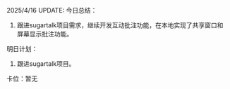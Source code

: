 2025/4/16 UPDATE:
今日总结：
1. 跟进sugartalk项目需求，继续开发互动批注功能，在本地实现了共享窗口和屏幕显示批注功能。

明日计划：
1.  跟进sugartalk项目。

卡位：暂无
